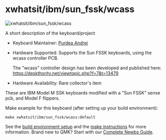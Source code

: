 # xwhatsit/ibm/sun_fssk/wcass

![xwhatsit/ibm/sun_fssk/wcass](https://i.imgur.com/D0XW67Yh.jpeg)

A short description of the keyboard/project

* Keyboard Maintainer: [Purdea Andrei](https://github.com/purdeaandrei)
* Hardware Supported: Supports the Sun FSSK keyboards, using the wcass controller PCB.

  The "wcass" controller design has been developed and published here: https://deskthority.net/viewtopic.php?f=7&t=13479

* Hardware Availability: Rare collector's item

These are IBM Model M SSK keyboards modified with a "Sun FSSK" sense pcb, and Model F flippers.

Make example for this keyboard (after setting up your build environment):

    make xwhatsit/ibm/sun_fssk/wcass:default

See the [build environment setup](https://docs.qmk.fm/#/getting_started_build_tools) and the [make instructions](https://docs.qmk.fm/#/getting_started_make_guide) for more information. Brand new to QMK? Start with our [Complete Newbs Guide](https://docs.qmk.fm/#/newbs).
